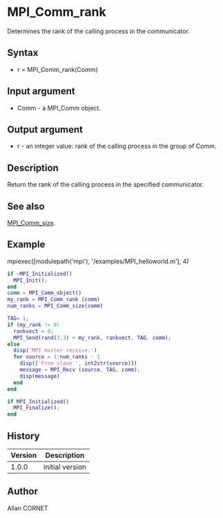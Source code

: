 

# MPI_Comm_rank

Determines the rank of the calling process in the communicator.

## Syntax

- r = MPI_Comm_rank(Comm)

## Input argument

 - Comm - a MPI_Comm object.

## Output argument

 - r - an integer value: rank of the calling process in the group of Comm.

## Description


  <p>Return the rank of the calling process in the specified communicator.</p>


## See also

[MPI_Comm_size](MPI_Comm_size.md).
## Example

mpiexec([modulepath('mpi'), '/examples/MPI_helloworld.m'], 4)
```matlab
if ~MPI_Initialized()
  MPI_Init();
end
comm = MPI_Comm_object()
my_rank = MPI_Comm_rank (comm)
num_ranks = MPI_Comm_size(comm)

TAG= 1;
if (my_rank != 0)
  rankvect = 0;
  MPI_Send(rand(3,3) + my_rank, rankvect, TAG, comm);
else
  disp('MPI master receive:')
  for source = 1:num_ranks - 1
    disp(['From slave ', int2str(source)])
    message = MPI_Recv (source, TAG, comm);
    disp(message)
  end
end

if MPI_Initialized()
  MPI_Finalize();
end
```

## History

|Version|Description|
|------|------|
|1.0.0|initial version|


## Author

Allan CORNET



